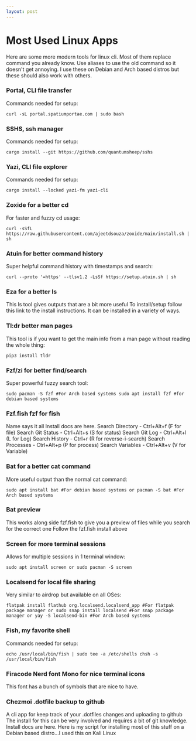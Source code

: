 ```yaml
---
layout: post
---
```


# Most Used Linux Apps

Here are some more modern tools for linux cli. Most of them replace command you already know. Use aliases to use the old command so it doesn't get annoying. I use these on Debian and Arch based distros but these should also work with others.

### Portal, CLI file transfer
Commands needed for setup:

`curl -sL portal.spatiumportae.com | sudo bash`

### SSHS, ssh manager
Commands needed for setup:

`cargo install --git https://github.com/quantumsheep/sshs`

### Yazi, CLI file explorer
Commands needed for setup:

`cargo install --locked yazi-fm yazi-cli`

### Zoxide for a better cd
For faster and fuzzy cd usage:

`curl -sSfL https://raw.githubusercontent.com/ajeetdsouza/zoxide/main/install.sh | sh`

### Atuin for better command history
Super helpful command history with timestamps and search:

`curl --proto '=https' --tlsv1.2 -LsSf https://setup.atuin.sh | sh`

### Eza for a better ls
This ls tool gives outputs that are a bit more useful
To install/setup follow this link to the install instructions. It can be installed in a variety of ways.

### Tl:dr better man pages
This tool is if you want to get the main info from a man page without reading the whole thing:

`pip3 install tldr`

### Fzf/zi for better find/search
Super powerful fuzzy search tool:

`sudo pacman -S fzf #For Arch based systems
sudo apt install fzf #for debian based systems`

### Fzf.fish fzf for fish
Name says it all
Install docs are here.
Search Directory - Ctrl+Alt+f (F for file)
Search Git Status - Ctrl+Alt+s (S for status)
Search Git Log - Ctrl+Alt+l (L for Log)
Search History -  Ctrl+r (R for reverse-i-search)
Search Processes - Ctrl+Alt+p (P for process)
Search Variables - Ctrl+Alt+v (V for Variable)

### Bat for a better cat command
More useful output than the normal cat command:

`sudo apt install bat #For debian based systems
or
pacman -S bat #For Arch based systems`

### Bat preview
This works along side fzf.fish to give you a preview of files while you search for the correct one
Follow the fzf.fish install above

### Screen for more terminal sessions
Allows for multiple sessions in 1 terminal window:

`sudo apt install screen
or
sudo pacman -S screen`

### Localsend for local file sharing
Very similar to airdrop but available on all OSes:

`flatpak install flathub org.localsend.localsend_app #For flatpak package manager
or
sudo snap install localsend #For snap package manager
or
yay -S localsend-bin #For Arch based systems`

### Fish, my favorite shell
Commands needed for setup:

`echo /usr/local/bin/fish | sudo tee -a /etc/shells
chsh -s /usr/local/bin/fish`

### Firacode Nerd font Mono for nice terminal icons
This font has a bunch of symbols that are nice to have.

### Chezmoi .dotfile backup to github
A cli app for keep track of your .dotfiles changes and uploading to github
The install for this can be very involved and requires a bit of git knowledge. Install docs are here.
Here is my script for installing most of this stuff on a Debian based distro…I used this on Kali Linux